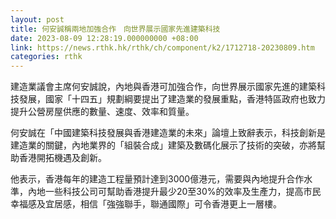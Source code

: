 ```yaml
---
layout: post
title: 何安誠稱兩地加強合作　向世界展示國家先進建築科技
date: 2023-08-09 12:28:19.000000000 +08:00
link: https://news.rthk.hk/rthk/ch/component/k2/1712718-20230809.htm
categories: rthk
---
```


建造業議會主席何安誠說，內地與香港可加強合作，向世界展示國家先進的建築科技發展，國家「十四五」規劃綱要提出了建造業的發展重點，香港特區政府也致力提升公營房屋供應的數量、速度、效率和質量。

何安誠在「中國建築科技發展與香港建造業的未來」論壇上致辭表示，科技創新是建造業的關鍵，內地業界的「組裝合成」建築及數碼化展示了技術的突破，亦將幫助香港開拓機遇及創新。

他表示，香港每年的建造工程量預計達到3000億港元，需要與內地提升合作水準，內地一些科技公司可幫助香港提升最少20至30%的效率及生產力，提高巿民幸福感及宜居感，相信「強強聯手，聯通國際」可令香港更上一層樓。

